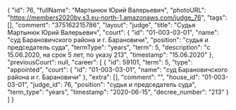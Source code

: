 {
    "id": 76,
    "fullName": "Мартынюк Юрий Валерьевич",
    "photoURL": "https://members2020by.s3.eu-north-1.amazonaws.com/judge_76",
    "tags": [],
    "comment": "375162215786",
    "layout": "judge",
    "title": "Судья Мартынюк Юрий Валерьевич",
    "court": {
        "id": "01-003-03-01",
        "name": "суд Барановичского района и г. Барановичи",
        "position": "судья и председатель суда",
        "termType": "years",
        "term": 5,
        "description": "c 15.06.2020, на срок 5 лет, по указу 213",
        "timestamp": "15.06.2020"
    },
    "previousCourt": null,
    "career": [
        {
            "id": 59101,
            "term": 5,
            "type": "appointed",
            "court": {
                "id": "01-003-03-01",
                "name": "суд Барановичского района и г. Барановичи"
            },
            "extra": [],
            "comment": "",
            "house_id": "01-003-03-01",
            "judge_id": 76,
            "position": "судья и председатель суда",
            "term_type": "years",
            "timestamp": "2020-06-15",
            "decree_number": "213"
        }
    ]
}